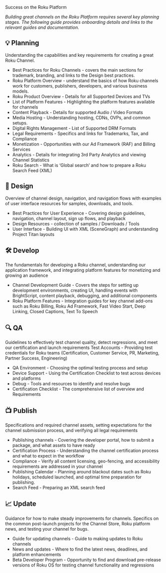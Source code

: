 Success on the Roku Platform

_Building great channels on the Roku Platform requires several key planning stages. The following guide provides onboarding details and links to the relevant guides and documentation._

## :bulb: Planning
Understanding the capabilities and key requirements for creating a great Roku Channel.

* Best Practices for Roku Channels - covers the main sections for trademark, branding, and links to the Design best practices.
* Roku Platform Overview - understand the basics of how Roku channels work for customers, publishers, developers, and various business models.
* Roku Product Overview - Details for all Supported Devices and TVs
* List of Platform Features - Highlighting the platform features available for channels
* Content Playback - Details for supported Audio / Video Formats
* Media Hosting - Understanding hosting, CDNs, OVPs, and common setups.
* Digital Rights Management - List of Supported DRM Formats
* Legal Requirements - Specifics and links for Trademarks, Tax, and Compliance
* Monetization - Opportunities with our Ad Framework (RAF) and Billing Services
* Analytics - Details for integrating 3rd Party Analytics and viewing Channel Statistics
* Roku Search - What is ‘Global search’ and how to prepare a Roku Search Feed (XML)

## :pencil: Design

Overview of channel design, navigation, and navigation flows with examples of user interface resources for samples, downloads, and tools.

* Best Practices for User Experience - Covering design guidelines, navigation, channel layout, sign up flows, and playback
* Design Resources - collection of samples / Downloads / Tools
* User Interface - Building UI with XML (SceneGraph) and understanding Project Titan layouts

## 🛠 Develop
The fundamentals for developing a Roku channel, understanding our application framework, and integrating platform features for monetizing and growing an audience

* Channel Development Guide - Covers the steps for setting up development environments, creating UI, handling events with BrightScript, content playback, debugging, and additional components
* Roku Platform Features - Integration guides for key channel add-ons such as Roku Billing, Roku Ad Framework, Fast Video Start, Deep Linking, Closed Captions, Text To Speech

## 🔍 QA
Guidelines to effectively test channel quality, detect regressions, and meet our certification and launch requirements
Test Accounts - Providing test credentials for Roku teams (Certification, Customer Service, PR, Marketing, Partner Success, Engineering)
* QA Environment - Choosing the optimal testing process and setup
* Device Support - Using the Certification Checklist to test across devices and platforms
* Debug - Tools and resources to identify and resolve bugs
* Certification Checklist - The comprehensive list of overview and Requirements

## :tv: Publish
Specifications and required channel assets, setting expectations for the channel submission process, and verifying all legal requirements

* Publishing channels - Covering the developer portal, how to submit a package, and what assets to have ready
* Certification Process - Understanding the channel certification process and what to expect in the workflow
* Compliance - Verify all content licensing, geo-fencing, and accessibility requirements are addressed in your channel
* Publishing Calendar - Planning around blackout dates such as Roku holidays, scheduled launched, and optimal time preparation for publishing.
* Search Feed - Preparing an XML search feed

## :chart_with_upwards_trend: Update

Guidance for how to make steady improvements for channels. Specifics on the common post-launch projects for the Channel Store, Roku platform news, and testing your channel for bugs.

* Guide for updating channels - Guide to making updates to Roku channels
* News and updates - Where to find the latest news, deadlines, and platform enhancements
* Beta Developer Program - Opportunity to find and download pre-release versions of Roku OS for testing channel functionality and regressions
